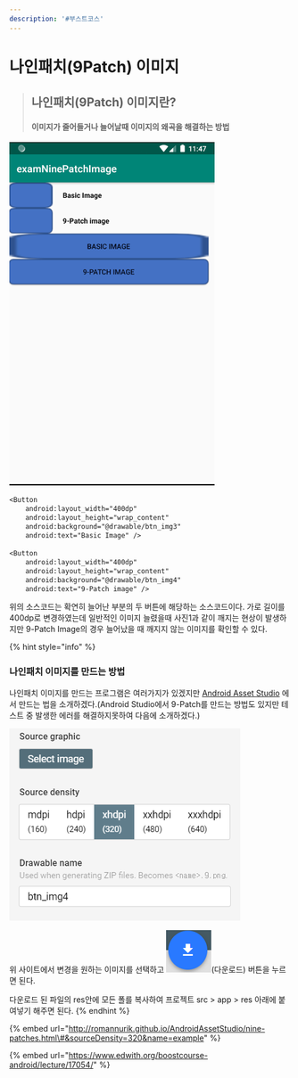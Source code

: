 ```yaml
---
description: '#부스트코스'
---
```


# 나인패치\(9Patch\) 이미지

> ## **나인패치\(9Patch\) 이미지란?** 
>
> #### 이미지가 줄어들거나 늘어날때 이미지의 왜곡을 해결하는 방법

![&#xC0AC;&#xC9C4;1 - 9Patch](../.gitbook/assets/image%20%288%29.png)

```text
<Button
    android:layout_width="400dp"
    android:layout_height="wrap_content"
    android:background="@drawable/btn_img3"
    android:text="Basic Image" />

<Button
    android:layout_width="400dp"
    android:layout_height="wrap_content"
    android:background="@drawable/btn_img4"
    android:text="9-Patch image" />
```

위의 소스코드는 확연히 늘어난 부분의 두 버튼에 해당하는 소스코드이다. 가로 길이를 400dp로 변경하였는데 일반적인 이미지 늘렸을때 사진1과 같이 깨지는 현상이 발생하지만 9-Patch Image의 경우 늘어났을 때 깨지지 않는 이미지를 확인할 수 있다.

{% hint style="info" %}
### **나인패치 이미지를 만드는 방법**

나인패치 이미지를 만드는 프로그램은 여러가지가 있겠지만 [Android Asset Studio](http://romannurik.github.io/AndroidAssetStudio/nine-patches.html#&sourceDensity=320&name=example) 에서 만드는 법을 소개하겠다.\(Android Studio에서 9-Patch를 만드는 방법도 있지만 테스트 중 발생한 에러를 해결하지못하여 다음에 소개하겠다.\)

![&#xC0AC;&#xC9C4; &#xBD88;&#xB7EC;&#xC624;&#xAE30;](../.gitbook/assets/image.png)

위 사이트에서 변경을 원하는 이미지를 선택하고 ![](../.gitbook/assets/image%20%284%29.png)\(다운로드\) 버튼을 누르면 된다.

다운로드 된 파일의 res안에 모든 폴를 복사하여 프로젝트 src &gt; app &gt; res 아래에 붙여넣기 해주면 된다. 
{% endhint %}

{% embed url="http://romannurik.github.io/AndroidAssetStudio/nine-patches.html\#&sourceDensity=320&name=example" %}

{% embed url="https://www.edwith.org/boostcourse-android/lecture/17054/" %}

